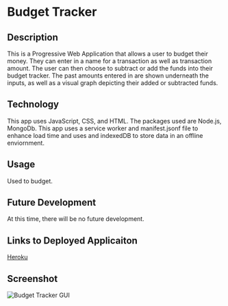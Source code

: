 # Budget Tracker

## Description
This is a Progressive Web Application that allows a user to budget their money. They can enter in a name for a transaction as well as transaction amount. The user can then choose to subtract or add the funds into their budget tracker. The past amounts entered in are shown underneath the inputs, as well as a visual graph depicting their added or subtracted funds.

## Technology
This app uses JavaScript, CSS, and HTML. The packages used are Node.js, MongoDb. This app uses a service worker and manifest.jsonf file to enhance load time and uses and indexedDB to store data in an offline enviornment.

## Usage
Used to budget.

## Future Development
At this time, there will be no future development.

## Links to Deployed Applicaiton
[Heroku](https://desolate-woodland-44041.herokuapp.com/)

## Screenshot
![Budget Tracker GUI](./public/assets/images/gui.png)